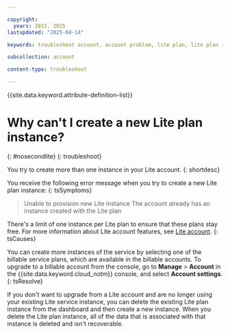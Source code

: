 ```yaml
---

copyright:
  years: 2015, 2025
lastupdated: "2025-04-14"

keywords: troubleshoot account, account problem, lite plan, lite plan instance, extra instance, create instance

subcollection: account

content-type: troubleshoot

---
```


{{site.data.keyword.attribute-definition-list}}

# Why can't I create a new Lite plan instance?
{: #nosecondlite}
{: troubleshoot}

You try to create more than one instance in your Lite account.
{: shortdesc}

You receive the following error message when you try to create a new Lite plan instance:
{: tsSymptoms}

> Unable to provision new Lite instance
> The account already has an instance created with the Lite plan

There's a limit of one instance per Lite plan to ensure that these plans stay free. For more information about Lite account features, see [Lite account](/docs/account?topic=account-accounts#liteaccount).
{: tsCauses}

You can create more instances of the service by selecting one of the billable service plans, which are available in the billable accounts. To upgrade to a billable account from the console, go to **Manage** > **Account** in the {{site.data.keyword.cloud_notm}} console, and select **Account settings**.
{: tsResolve}

If you don't want to upgrade from a Lite account and are no longer using your existing Lite service instance, you can delete the existing Lite plan instance from the dashboard and then create a new instance. When you delete the Lite plan instance, all of the data that is associated with that instance is deleted and isn't recoverable.

